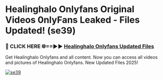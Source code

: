 # Healinghalo Onlyfans Original Videos 0nlyFans Leaked - Files Updated! (se39)

<h3>🔴 CLICK HERE 🌐==►► <a href="https://tinyurl.com/ehrbuxhb" rel="nofollow">Healinghalo Onlyfans Updated Files</a></h3>

Get Healinghalo Onlyfans and all content. Now you can access all videos and pictures of Healinghalo Onlyfans. New Updated Files 2025!

[![se39](https://i.imgur.com/lVYEuWS.gif)](https://tinyurl.com/ehrbuxhb)
